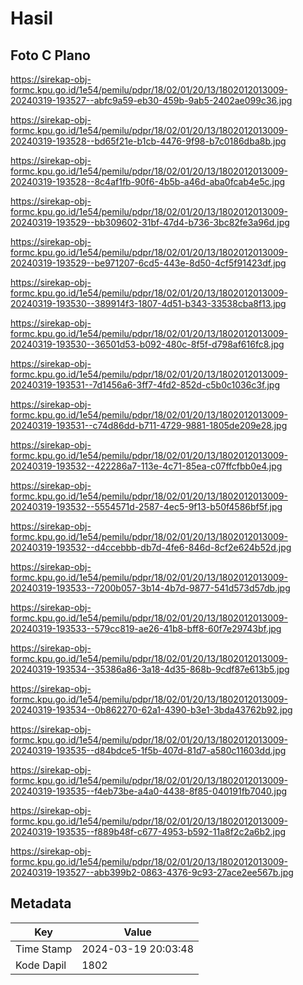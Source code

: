 # Hasil

## Foto C Plano

https://sirekap-obj-formc.kpu.go.id/1e54/pemilu/pdpr/18/02/01/20/13/1802012013009-20240319-193527--abfc9a59-eb30-459b-9ab5-2402ae099c36.jpg

https://sirekap-obj-formc.kpu.go.id/1e54/pemilu/pdpr/18/02/01/20/13/1802012013009-20240319-193528--bd65f21e-b1cb-4476-9f98-b7c0186dba8b.jpg

https://sirekap-obj-formc.kpu.go.id/1e54/pemilu/pdpr/18/02/01/20/13/1802012013009-20240319-193528--8c4af1fb-90f6-4b5b-a46d-aba0fcab4e5c.jpg

https://sirekap-obj-formc.kpu.go.id/1e54/pemilu/pdpr/18/02/01/20/13/1802012013009-20240319-193529--bb309602-31bf-47d4-b736-3bc82fe3a96d.jpg

https://sirekap-obj-formc.kpu.go.id/1e54/pemilu/pdpr/18/02/01/20/13/1802012013009-20240319-193529--be971207-6cd5-443e-8d50-4cf5f91423df.jpg

https://sirekap-obj-formc.kpu.go.id/1e54/pemilu/pdpr/18/02/01/20/13/1802012013009-20240319-193530--389914f3-1807-4d51-b343-33538cba8f13.jpg

https://sirekap-obj-formc.kpu.go.id/1e54/pemilu/pdpr/18/02/01/20/13/1802012013009-20240319-193530--36501d53-b092-480c-8f5f-d798af616fc8.jpg

https://sirekap-obj-formc.kpu.go.id/1e54/pemilu/pdpr/18/02/01/20/13/1802012013009-20240319-193531--7d1456a6-3ff7-4fd2-852d-c5b0c1036c3f.jpg

https://sirekap-obj-formc.kpu.go.id/1e54/pemilu/pdpr/18/02/01/20/13/1802012013009-20240319-193531--c74d86dd-b711-4729-9881-1805de209e28.jpg

https://sirekap-obj-formc.kpu.go.id/1e54/pemilu/pdpr/18/02/01/20/13/1802012013009-20240319-193532--422286a7-113e-4c71-85ea-c07ffcfbb0e4.jpg

https://sirekap-obj-formc.kpu.go.id/1e54/pemilu/pdpr/18/02/01/20/13/1802012013009-20240319-193532--5554571d-2587-4ec5-9f13-b50f4586bf5f.jpg

https://sirekap-obj-formc.kpu.go.id/1e54/pemilu/pdpr/18/02/01/20/13/1802012013009-20240319-193532--d4ccebbb-db7d-4fe6-846d-8cf2e624b52d.jpg

https://sirekap-obj-formc.kpu.go.id/1e54/pemilu/pdpr/18/02/01/20/13/1802012013009-20240319-193533--7200b057-3b14-4b7d-9877-541d573d57db.jpg

https://sirekap-obj-formc.kpu.go.id/1e54/pemilu/pdpr/18/02/01/20/13/1802012013009-20240319-193533--579cc819-ae26-41b8-bff8-60f7e29743bf.jpg

https://sirekap-obj-formc.kpu.go.id/1e54/pemilu/pdpr/18/02/01/20/13/1802012013009-20240319-193534--35386a86-3a18-4d35-868b-9cdf87e613b5.jpg

https://sirekap-obj-formc.kpu.go.id/1e54/pemilu/pdpr/18/02/01/20/13/1802012013009-20240319-193534--0b862270-62a1-4390-b3e1-3bda43762b92.jpg

https://sirekap-obj-formc.kpu.go.id/1e54/pemilu/pdpr/18/02/01/20/13/1802012013009-20240319-193535--d84bdce5-1f5b-407d-81d7-a580c11603dd.jpg

https://sirekap-obj-formc.kpu.go.id/1e54/pemilu/pdpr/18/02/01/20/13/1802012013009-20240319-193535--f4eb73be-a4a0-4438-8f85-040191fb7040.jpg

https://sirekap-obj-formc.kpu.go.id/1e54/pemilu/pdpr/18/02/01/20/13/1802012013009-20240319-193535--f889b48f-c677-4953-b592-11a8f2c2a6b2.jpg

https://sirekap-obj-formc.kpu.go.id/1e54/pemilu/pdpr/18/02/01/20/13/1802012013009-20240319-193527--abb399b2-0863-4376-9c93-27ace2ee567b.jpg


## Metadata

| Key        | Value               |
| ---------- | ------------------- |
| Time Stamp | 2024-03-19 20:03:48 |
| Kode Dapil | 1802                |



